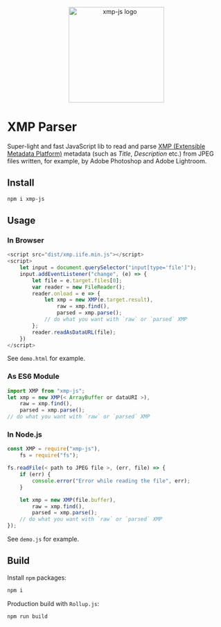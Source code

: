<p align="center"><img width="220" src="https://user-images.githubusercontent.com/15949274/76147803-fa6a4300-60b0-11ea-8e5a-f1cc65d6c256.jpg" alt="xmp-js logo"></a></p>

# XMP Parser
Super-light and fast JavaScript lib to read and parse [XMP (Extensible Metadata Platform)](https://en.wikipedia.org/wiki/Extensible_Metadata_Platform) metadata (such as *Title*, *Description* etc.) from JPEG files written, for example, by Adobe Photoshop and Adobe Lightroom.

## Install

```bash
npm i xmp-js
```

## Usage

### In Browser

```js
<script src="dist/xmp.iife.min.js"></script>
<script>
    let input = document.querySelector("input[type='file']");
    input.addEventListener("change", (e) => {
        let file = e.target.files[0];
        var reader = new FileReader();
        reader.onload = e => {
            let xmp = new XMP(e.target.result),
                raw = xmp.find(),
                parsed = xmp.parse();
            // do what you want with `raw` or `parsed` XMP
        };
        reader.readAsDataURL(file);
    })
</script>
```

See `demo.html` for example.

### As ES6 Module

```js
import XMP from "xmp-js";
let xmp = new XMP(< ArrayBuffer or dataURI >),
    raw = xmp.find(),
    parsed = xmp.parse();
// do what you want with `raw` or `parsed` XMP
```

### In Node.js

```js
const XMP = require("xmp-js"),
    fs = require("fs");

fs.readFile(< path to JPEG file >, (err, file) => {
    if (err) {
        console.error("Error while reading the file", err);
    }

    let xmp = new XMP(file.buffer),
        raw = xmp.find(),
        parsed = xmp.parse();
    // do what you want with `raw` or `parsed` XMP
});
```

See `demo.js` for example.

## Build

Install `npm` packages:
```bash
npm i
```

Production build with `Rollup.js`:
```bash
npm run build
```

